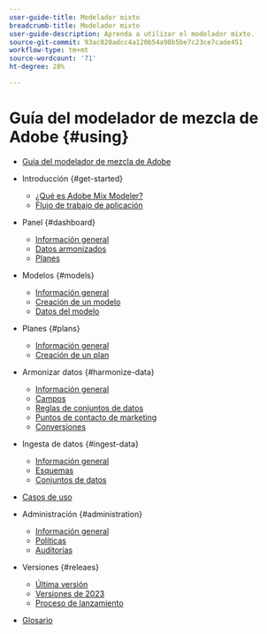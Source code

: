 ```yaml
---
user-guide-title: Modelador mixto
breadcrumb-title: Modelador mixto
user-guide-description: Aprenda a utilizar el modelador mixto.
source-git-commit: 93ac820adcc4a120b54a98b5be7c23ce7cade451
workflow-type: tm+mt
source-wordcount: '71'
ht-degree: 28%

---
```



# Guía del modelador de mezcla de Adobe {#using}

+ [Guía del modelador de mezcla de Adobe](overview.md)

+ Introducción {#get-started}
   + [¿Qué es Adobe Mix Modeler?](get-started/about.md)
   + [Flujo de trabajo de aplicación](get-started/workflow.md)

+ Panel {#dashboard}
   + [Información general](dashboard/overview.md)
   + [Datos armonizados](dashboard/harmonized-data.md)
   + [Planes](dashboard/plans.md)

+ Modelos {#models}
   + [Información general](models/overview.md)
   + [Creación de un modelo](models/create.md)
   + [Datos del modelo](models/insights.md)

+ Planes {#plans}
   + [Información general](plans/overview.md)
   + [Creación de un plan](plans/create.md)

+ Armonizar datos {#harmonize-data}
   + [Información general](harmonize-data/overview.md)
   + [Campos](harmonize-data/fields.md)
   + [Reglas de conjuntos de datos](harmonize-data/dataset-rules.md)
   + [Puntos de contacto de marketing](harmonize-data/marketing-touchpoints.md)
   + [Conversiones](harmonize-data/conversions.md)

+ Ingesta de datos {#ingest-data}
   + [Información general](ingest-data/overview.md)
   + [Esquemas](ingest-data/schemas.md)
   + [Conjuntos de datos](ingest-data/datasets.md)

+ [Casos de uso](use-cases.md)

+ Administración {#administration}
   + [Información general](administration/overview.md)
   + [Políticas](administration/policies.md)
   + [Auditorías](administration/audits.md)

+ Versiones {#releaes}
   + [Última versión](releases/latest.md)
   + [Versiones de 2023](releases/2023.md)
   + [Proceso de lanzamiento](releases/releases.md)

+ [Glosario](glossary.md)

